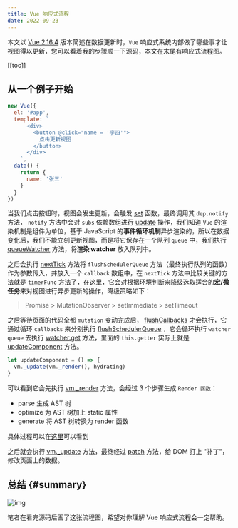 ```yaml
---
title: Vue 响应式流程
date: 2022-09-23
---
```


本文以 [Vue 2.16.4](https://github.com/vuejs/vue/tree/v2.6.14) 版本简述在数据更新时，`Vue` 响应式系统内部做了哪些事才让视图得以更新，您可以看着我的步骤顺一下源码，本文在末尾有响应式流程图。

[[toc]]

## 从一个例子开始

```js
new Vue({
  el: '#app',
  template: `
      <div>
        <button @click="name = '李四'">
          点击更新视图
        </button>
      </div>
    `,
  data() {
    return {
      name: '张三'
    }
  }
})
```

当我们点击按钮时，视图会发生更新，会触发 [set](https://github.com/vuejs/vue/blob/v2.6.14/src/core/observer/index.js#L173-L192) 函数，最终调用其 `dep.notify` 方法， `notify` 方法中会对 `subs` 依赖数组进行 [update](https://github.com/vuejs/vue/blob/612fb89547711cacb030a3893a0065b785802860/src/core/observer/watcher.js#L165-L174) 操作，我们知道 `Vue` 的渲染机制是组件为单位，基于 JavaScript 的**事件循环机制**异步渲染的，所以在数据变化后，我们不能立刻更新视图，而是将它保存在一个队列 `queue` 中，我们执行 [queueWatcher](https://github.com/vuejs/vue/blob/612fb89547711cacb030a3893a0065b785802860/src/core/observer/watcher.js#L172) 方法，将**渲染 watcher** 放入队列中。

之后会执行 [nextTick](https://github.com/vuejs/vue/blob/612fb89547/src/core/util/next-tick.js#L87-L110) 方法将 `flushSchedulerQueue` 方法（最终执行队列的函数）作为参数传入，并放入一个 `callback` 数组中，在 `nextTick` 方法中比较关键的方法就是 `timerFunc` 方法了，在[这里](https://github.com/vuejs/vue/blob/v2.6.14/src/core/util/next-tick.js#L42-L85)，它会对根据环境判断来降级选取适合的**宏/微任务**来对视图进行异步更新的操作，降级策略如下：

> Promise > MutationObserver > setImmediate > setTimeout

之后等待页面的代码全都 `mutation` 变动完成后， [flushCallbacks](https://github.com/vuejs/vue/blob/612fb89547/src/core/util/next-tick.js#L13-L20) 才会执行，它通过循环 `callbacks` 来分别执行 [flushSchedulerQueue](https://github.com/vuejs/vue/blob/612fb89547/src/core/observer/scheduler.js#L71-L111) ，它会循环执行 `watcher queue` 去执行 [watcher.get](https://github.com/vuejs/vue/blob/v2.6.14/src/core/observer/watcher.js#L102-L124) 方法，里面的 `this.getter` 实际上就是 [updateComponent](https://github.com/vuejs/vue/blob/v2.6.14/src/core/instance/lifecycle.js#L169-L192) 方法。

```js
let updateComponent = () => {
  vm._update(vm._render(), hydrating)
}
```

可以看到它会先执行 [vm.\_render](https://github.com/vuejs/vue/blob/612fb89547/src/core/instance/render.js#L69-L129) 方法，会经过 3 个步骤生成 `Render 函数`：

- parse 生成 AST 树
- optimize 为 AST 树加上 static 属性
- generate 将 AST 树转换为 render 函数

具体过程可以在[这里](https://github.com/vuejs/vue/blob/612fb89547/src/compiler/index.js#L11-L25)可以看到

之后就会执行 [vm.\_update](https://github.com/vuejs/vue/blob/v2.6.14/src/core/instance/lifecycle.js#L59-L88) 方法，最终经过 [patch](https://github.com/vuejs/vue/blob/612fb89547/src/core/vdom/patch.js#L700) 方法，给 DOM 打上 "补丁"，修改页面上的数据。

## 总结 {#summary}

![img](/img/vuereactive.jpg)

笔者在看完源码后画了这张流程图，希望对你理解 Vue 响应式流程会一定帮助。

<TheEnd />

